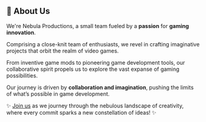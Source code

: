 ## 🚀 **About Us**
We're Nebula Productions, a small team fueled by a **passion** for **gaming innovation**.

Comprising a close-knit team of enthusiasts, we revel in crafting imaginative projects that orbit the realm of video games.

From inventive game mods to pioneering game development tools, our collaborative spirit propels us to explore the vast expanse of gaming possibilities.

Our journey is driven by **collaboration and imagination**, pushing the limits of what’s possible in game development.  

✨ [Join us](https://discord.gg/nebula-productions) as we journey through the nebulous landscape of creativity, where every commit sparks a new constellation of ideas! ✨ 

<!--

**Here are some ideas to get you started:**

🙋‍♀️ A short introduction - what is your organization all about?
🌈 Contribution guidelines - how can the community get involved?
👩‍💻 Useful resources - where can the community find your docs? Is there anything else the community should know?
🍿 Fun facts - what does your team eat for breakfast?
🧙 Remember, you can do mighty things with the power of [Markdown](https://docs.github.com/github/writing-on-github/getting-started-with-writing-and-formatting-on-github/basic-writing-and-formatting-syntax)
-->
